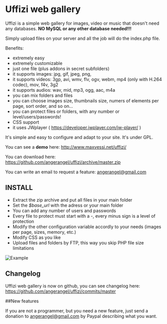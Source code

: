 Uffizi web gallery
======

Uffizi is a simple web gallery for images, video or music that doesn't need any databases. **NO MySQL or any other database needed!!!**

Simply upload files on your server and all the job will do the index.php file.

Benefits:
* extremely easy
* extremely customizable
* just one file (plus addons in secret subfolders)
* it supports images: jpg, gif, jpeg, png, 
* it supports videos: 3gp, avi, wmv, flv, ogv, webm, mp4 (only with H.264 codec), mov, f4v, 3g2
* it supports audios: wav, mid, mp3, ogg, aac, m4a
* you can mix folders and files
* you can choose images size, thumbnails size, numers of elements per page, sort order, and so on...
* you can protect files or folders, with any number or level/users/passwords!
* CSS support
* it uses JWplayer ( https://developer.jwplayer.com/jw-player/ )

It's simple and easy to configure and adapt to your site. It's under GPL.

You can see a **demo** here: http://www.maxvessi.net/uffizi/

You can download here: https://github.com/angerangel/uffizi/archive/master.zip

You can write an email to request a feature: angerangel@gmail.com

## INSTALL
* Extract the zip archive and put all files in your main folder
* Set the *$base_url* with the adress or your main folder
* You can add any number of users and passwords
* Every file to protect must start with a *-*, every minus sign is a level of protection
* Modify the other configuration variable accordly to your needs (images per page, sizes, memory, etc.)
* Modify CSS as you like
* Upload files and folders by FTP, this way you skip PHP file size limitations

![Example](http://www.maxvessi.net/pmwiki/uploads/Main/Uffizi9.jpg)

## Changelog

Uffizi web gallery is now on github, you can see changelog here: https://github.com/angerangel/uffizi/commits/master

##New features

If you are not a programmer, but you need a new feature, just send a donation to angerangel@gmail.com by Paypal describing what you want.
